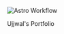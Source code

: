![Astro Workflow](https://github.com/ujjwal04/portfolio/actions/workflows/astro.yaml/badge.svg)

Ujjwal's Portfolio
